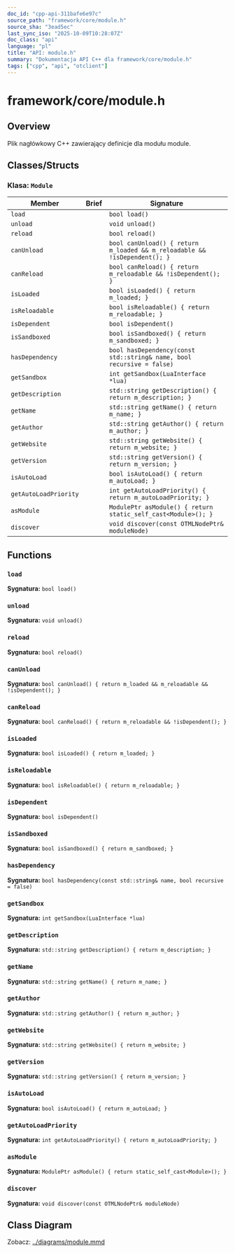 ```yaml
---
doc_id: "cpp-api-311bafe6e97c"
source_path: "framework/core/module.h"
source_sha: "3ead5ec"
last_sync_iso: "2025-10-09T10:28:07Z"
doc_class: "api"
language: "pl"
title: "API: module.h"
summary: "Dokumentacja API C++ dla framework/core/module.h"
tags: ["cpp", "api", "otclient"]
---
```


# framework/core/module.h

## Overview

Plik nagłówkowy C++ zawierający definicje dla modułu module.

## Classes/Structs

### Klasa: `Module`

| Member | Brief | Signature |
|--------|-------|-----------|
| `load` |  | `bool load()` |
| `unload` |  | `void unload()` |
| `reload` |  | `bool reload()` |
| `canUnload` |  | `bool canUnload() { return m_loaded && m_reloadable && !isDependent(); }` |
| `canReload` |  | `bool canReload() { return m_reloadable && !isDependent(); }` |
| `isLoaded` |  | `bool isLoaded() { return m_loaded; }` |
| `isReloadable` |  | `bool isReloadable() { return m_reloadable; }` |
| `isDependent` |  | `bool isDependent()` |
| `isSandboxed` |  | `bool isSandboxed() { return m_sandboxed; }` |
| `hasDependency` |  | `bool hasDependency(const std::string& name, bool recursive = false)` |
| `getSandbox` |  | `int getSandbox(LuaInterface *lua)` |
| `getDescription` |  | `std::string getDescription() { return m_description; }` |
| `getName` |  | `std::string getName() { return m_name; }` |
| `getAuthor` |  | `std::string getAuthor() { return m_author; }` |
| `getWebsite` |  | `std::string getWebsite() { return m_website; }` |
| `getVersion` |  | `std::string getVersion() { return m_version; }` |
| `isAutoLoad` |  | `bool isAutoLoad() { return m_autoLoad; }` |
| `getAutoLoadPriority` |  | `int getAutoLoadPriority() { return m_autoLoadPriority; }` |
| `asModule` |  | `ModulePtr asModule() { return static_self_cast<Module>(); }` |
| `discover` |  | `void discover(const OTMLNodePtr& moduleNode)` |

## Functions

### `load`

**Sygnatura:** `bool load()`

### `unload`

**Sygnatura:** `void unload()`

### `reload`

**Sygnatura:** `bool reload()`

### `canUnload`

**Sygnatura:** `bool canUnload() { return m_loaded && m_reloadable && !isDependent(); }`

### `canReload`

**Sygnatura:** `bool canReload() { return m_reloadable && !isDependent(); }`

### `isLoaded`

**Sygnatura:** `bool isLoaded() { return m_loaded; }`

### `isReloadable`

**Sygnatura:** `bool isReloadable() { return m_reloadable; }`

### `isDependent`

**Sygnatura:** `bool isDependent()`

### `isSandboxed`

**Sygnatura:** `bool isSandboxed() { return m_sandboxed; }`

### `hasDependency`

**Sygnatura:** `bool hasDependency(const std::string& name, bool recursive = false)`

### `getSandbox`

**Sygnatura:** `int getSandbox(LuaInterface *lua)`

### `getDescription`

**Sygnatura:** `std::string getDescription() { return m_description; }`

### `getName`

**Sygnatura:** `std::string getName() { return m_name; }`

### `getAuthor`

**Sygnatura:** `std::string getAuthor() { return m_author; }`

### `getWebsite`

**Sygnatura:** `std::string getWebsite() { return m_website; }`

### `getVersion`

**Sygnatura:** `std::string getVersion() { return m_version; }`

### `isAutoLoad`

**Sygnatura:** `bool isAutoLoad() { return m_autoLoad; }`

### `getAutoLoadPriority`

**Sygnatura:** `int getAutoLoadPriority() { return m_autoLoadPriority; }`

### `asModule`

**Sygnatura:** `ModulePtr asModule() { return static_self_cast<Module>(); }`

### `discover`

**Sygnatura:** `void discover(const OTMLNodePtr& moduleNode)`

## Class Diagram

Zobacz: [../diagrams/module.mmd](../diagrams/module.mmd)
